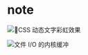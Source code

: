 # note

![🌈CSS 动态文字彩虹效果](https://github.com/raxxarr/note/issues/1)

![文件 I/O 的内核缓冲](https://github.com/raxxarr/note/issues/2)
